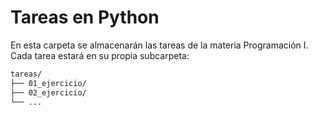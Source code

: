 # Tareas en Python

En esta carpeta se almacenarán las tareas de la materia Programación I.
Cada tarea estará en su propia subcarpeta:
```bash
tareas/
├── 01_ejercicio/
├── 02_ejercicio/
└── ...
```